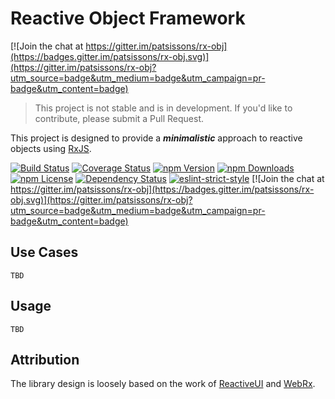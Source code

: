 # Reactive Object Framework

[![Join the chat at https://gitter.im/patsissons/rx-obj](https://badges.gitter.im/patsissons/rx-obj.svg)](https://gitter.im/patsissons/rx-obj?utm_source=badge&utm_medium=badge&utm_campaign=pr-badge&utm_content=badge)

> This project is not stable and is in development. If you'd like to contribute, please submit a Pull Request.

This project is designed to provide a ***minimalistic*** approach to reactive objects using [RxJS](https://github.com/ReactiveX/RxJS).

[![Build Status](https://img.shields.io/travis/patsissons/rx-obj.svg?branch=develop)](https://travis-ci.org/patsissons/rx-obj)
[![Coverage Status](https://coveralls.io/repos/github/patsissons/rx-obj/badge.svg?branch=develop)](https://coveralls.io/github/patsissons/rx-obj?branch=develop)
[![npm Version](https://img.shields.io/npm/v/rx-obj.svg)](https://www.npmjs.com/package/rx-obj)
[![npm Downloads](https://img.shields.io/npm/dt/rx-obj.svg)](https://www.npmjs.com/package/rx-obj)
[![npm License](https://img.shields.io/npm/l/rx-obj.svg)](https://www.npmjs.com/package/rx-obj)
[![Dependency Status](https://img.shields.io/versioneye/d/nodejs/rx-obj.svg)](https://www.versioneye.com/nodejs/rx-obj)
[![eslint-strict-style](https://img.shields.io/badge/code%20style-strict-117D6B.svg)](https://github.com/keithamus/eslint-config-strict)
[![Join the chat at https://gitter.im/patsissons/rx-obj](https://badges.gitter.im/patsissons/rx-obj.svg)](https://gitter.im/patsissons/rx-obj?utm_source=badge&utm_medium=badge&utm_campaign=pr-badge&utm_content=badge)

## Use Cases

`TBD`

## Usage

`TBD`

## Attribution

The library design is loosely based on the work of [ReactiveUI](https://github.com/reactiveui/ReactiveUI) and [WebRx](https://github.com/WebRxJS/WebRx).
